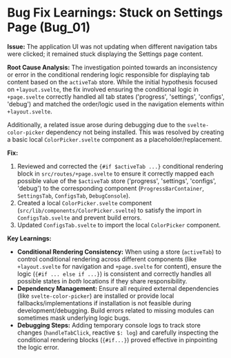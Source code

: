 # Bug Fix Learnings: Stuck on Settings Page (Bug_01)

**Issue:**
The application UI was not updating when different navigation tabs were clicked; it remained stuck displaying the Settings page content.

**Root Cause Analysis:**
The investigation pointed towards an inconsistency or error in the conditional rendering logic responsible for displaying tab content based on the `activeTab` store. While the initial hypothesis focused on `+layout.svelte`, the fix involved ensuring the conditional logic in `+page.svelte` correctly handled all tab states ('progress', 'settings', 'configs', 'debug') and matched the order/logic used in the navigation elements within `+layout.svelte`.

Additionally, a related issue arose during debugging due to the `svelte-color-picker` dependency not being installed. This was resolved by creating a basic local `ColorPicker.svelte` component as a placeholder/replacement.

**Fix:**
1.  Reviewed and corrected the `{#if $activeTab ...}` conditional rendering block in `src/routes/+page.svelte` to ensure it correctly mapped each possible value of the `$activeTab` store ('progress', 'settings', 'configs', 'debug') to the corresponding component (`ProgressBarContainer`, `SettingsTab`, `ConfigsTab`, `DebugConsole`).
2.  Created a local `ColorPicker.svelte` component (`src/lib/components/ColorPicker.svelte`) to satisfy the import in `ConfigsTab.svelte` and prevent build errors.
3.  Updated `ConfigsTab.svelte` to import the local `ColorPicker` component.

**Key Learnings:**
*   **Conditional Rendering Consistency:** When using a store (`activeTab`) to control conditional rendering across different components (like `+layout.svelte` for navigation and `+page.svelte` for content), ensure the logic (`{#if ... else if ...}`) is consistent and correctly handles all possible states in *both* locations if they share responsibility.
*   **Dependency Management:** Ensure all required external dependencies (like `svelte-color-picker`) are installed or provide local fallbacks/implementations if installation is not feasible during development/debugging. Build errors related to missing modules can sometimes mask underlying logic bugs.
*   **Debugging Steps:** Adding temporary console logs to track store changes (`handleTabClick`, reactive `$: log`) and carefully inspecting the conditional rendering blocks (`{#if...}`) proved effective in pinpointing the logic error.